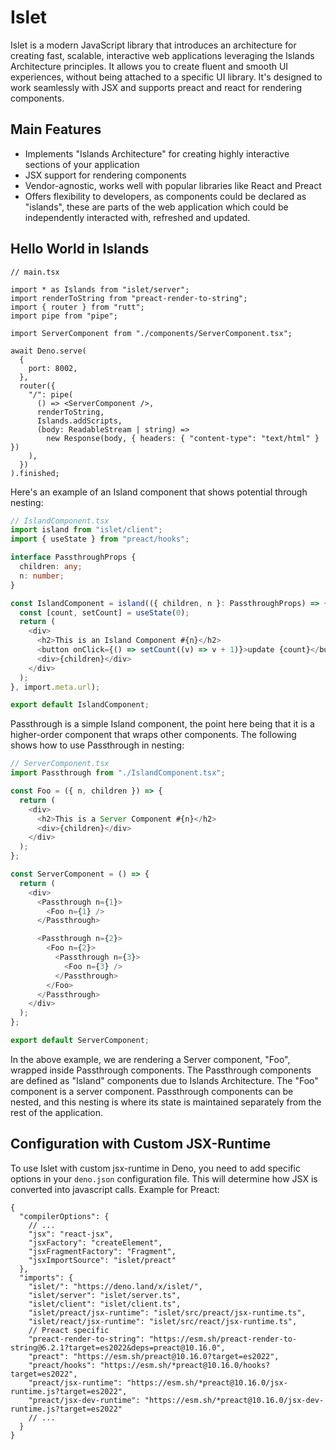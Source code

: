 # Islet

Islet is a modern JavaScript library that introduces an architecture for creating fast, scalable, interactive web applications leveraging the Islands Architecture principles. It allows you to create fluent and smooth UI experiences, without being attached to a specific UI library. It's designed to work seamlessly with JSX and supports preact and react for rendering components.

## Main Features

- Implements "Islands Architecture" for creating highly interactive sections of your application
- JSX support for rendering components
- Vendor-agnostic, works well with popular libraries like React and Preact
- Offers flexibility to developers, as components could be declared as "islands", these are parts of the web application which could be independently interacted with, refreshed and updated.

## Hello World in Islands

```tsx
// main.tsx

import * as Islands from "islet/server";
import renderToString from "preact-render-to-string";
import { router } from "rutt";
import pipe from "pipe";

import ServerComponent from "./components/ServerComponent.tsx";

await Deno.serve(
  {
    port: 8002,
  },
  router({
    "/": pipe(
      () => <ServerComponent />,
      renderToString,
      Islands.addScripts,
      (body: ReadableStream | string) =>
        new Response(body, { headers: { "content-type": "text/html" } })
    ),
  })
).finished;
```

Here's an example of an Island component that shows potential through nesting:

```typescript
// IslandComponent.tsx
import island from "islet/client";
import { useState } from "preact/hooks";

interface PassthroughProps {
  children: any;
  n: number;
}

const IslandComponent = island(({ children, n }: PassthroughProps) => {
  const [count, setCount] = useState(0);
  return (
    <div>
      <h2>This is an Island Component #{n}</h2>
      <button onClick={() => setCount((v) => v + 1)}>update {count}</button>
      <div>{children}</div>
    </div>
  );
}, import.meta.url);

export default IslandComponent;
```

Passthrough is a simple Island component, the point here being that it is a higher-order component that wraps other components. The following shows how to use Passthrough in nesting:

```typescript
// ServerComponent.tsx
import Passthrough from "./IslandComponent.tsx";

const Foo = ({ n, children }) => {
  return (
    <div>
      <h2>This is a Server Component #{n}</h2>
      <div>{children}</div>
    </div>
  );
};

const ServerComponent = () => {
  return (
    <div>
      <Passthrough n={1}>
        <Foo n={1} />
      </Passthrough>

      <Passthrough n={2}>
        <Foo n={2}>
          <Passthrough n={3}>
            <Foo n={3} />
          </Passthrough>
        </Foo>
      </Passthrough>
    </div>
  );
};

export default ServerComponent;
```

In the above example, we are rendering a Server component, "Foo", wrapped inside Passthrough components. The Passthrough components are defined as "Island" components due to Islands Architecture. The "Foo" component is a server component. Passthrough components can be nested, and this nesting is where its state is maintained separately from the rest of the application.

## Configuration with Custom JSX-Runtime

To use Islet with custom jsx-runtime in Deno, you need to add specific options in your `deno.json` configuration file. This will determine how JSX is converted into javascript calls. Example for Preact:

```jsonc
{
  "compilerOptions": {
    // ...
    "jsx": "react-jsx",
    "jsxFactory": "createElement",
    "jsxFragmentFactory": "Fragment",
    "jsxImportSource": "islet/preact"
  },
  "imports": {
    "islet/": "https://deno.land/x/islet/",
    "islet/server": "islet/server.ts",
    "islet/client": "islet/client.ts",
    "islet/preact/jsx-runtime": "islet/src/preact/jsx-runtime.ts",
    "islet/react/jsx-runtime": "islet/src/react/jsx-runtime.ts",
    // Preact specific
    "preact-render-to-string": "https://esm.sh/preact-render-to-string@6.2.1?target=es2022&deps=preact@10.16.0",
    "preact": "https://esm.sh/preact@10.16.0?target=es2022",
    "preact/hooks": "https://esm.sh/*preact@10.16.0/hooks?target=es2022",
    "preact/jsx-runtime": "https://esm.sh/*preact@10.16.0/jsx-runtime.js?target=es2022",
    "preact/jsx-dev-runtime": "https://esm.sh/*preact@10.16.0/jsx-dev-runtime.js?target=es2022"
    // ...
  }
}
```
